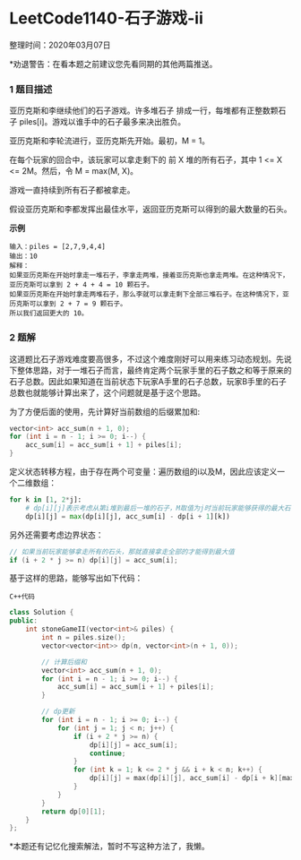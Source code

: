 # LeetCode1140-石子游戏-ii

整理时间：2020年03月07日

*劝退警告：在看本题之前建议您先看同期的其他两篇推送。



### 1 题目描述

亚历克斯和李继续他们的石子游戏。许多堆石子 排成一行，每堆都有正整数颗石子 piles[i]。游戏以谁手中的石子最多来决出胜负。

亚历克斯和李轮流进行，亚历克斯先开始。最初，M = 1。

在每个玩家的回合中，该玩家可以拿走剩下的 前 X 堆的所有石子，其中 1 <= X <= 2M。然后，令 M = max(M, X)。

游戏一直持续到所有石子都被拿走。

假设亚历克斯和李都发挥出最佳水平，返回亚历克斯可以得到的最大数量的石头。



**示例**

```
输入：piles = [2,7,9,4,4]
输出：10
解释：
如果亚历克斯在开始时拿走一堆石子，李拿走两堆，接着亚历克斯也拿走两堆。在这种情况下，亚历克斯可以拿到 2 + 4 + 4 = 10 颗石子。 
如果亚历克斯在开始时拿走两堆石子，那么李就可以拿走剩下全部三堆石子。在这种情况下，亚历克斯可以拿到 2 + 7 = 9 颗石子。
所以我们返回更大的 10。 
```



### 2 题解

这道题比石子游戏难度要高很多，不过这个难度刚好可以用来练习动态规划。先说下整体思路，对于一堆石子而言，最终肯定两个玩家手里的石子数之和等于原来的石子总数。因此如果知道在当前状态下玩家A手里的石子总数，玩家B手里的石子总数也就能够计算出来了，这个问题就是基于这个思路。

为了方便后面的使用，先计算好当前数组的后缀累加和:

```cpp
vector<int> acc_sum(n + 1, 0);
for (int i = n - 1; i >= 0; i--) {
    acc_sum[i] = acc_sum[i + 1] + piles[i];
}
```

定义状态转移方程，由于存在两个可变量：遍历数组的i以及M，因此应该定义一个二维数组：

```python
for k in [1, 2*j]:
    # dp[i][j]表示考虑从第i堆到最后一堆的石子，M取值为j时当前玩家能够获得的最大石子数量
	dp[i][j] = max(dp[i][j], acc_sum[i] - dp[i + 1][k])
```

另外还需要考虑边界状态：

```cpp
// 如果当前玩家能够拿走所有的石头，那就直接拿走全部的才能得到最大值
if (i + 2 * j >= n) dp[i][j] = acc_sum[i];
```



基于这样的思路，能够写出如下代码：

`C++代码`

```cpp
class Solution {
public:
    int stoneGameII(vector<int>& piles) {
        int n = piles.size();
        vector<vector<int>> dp(n, vector<int>(n + 1, 0));

        // 计算后缀和
        vector<int> acc_sum(n + 1, 0);
        for (int i = n - 1; i >= 0; i--) {
            acc_sum[i] = acc_sum[i + 1] + piles[i];
        }

        // dp更新
        for (int i = n - 1; i >= 0; i--) {
            for (int j = 1; j < n; j++) {
                if (i + 2 * j >= n) {
                    dp[i][j] = acc_sum[i];
                    continue;
                }
                for (int k = 1; k <= 2 * j && i + k < n; k++) {
                    dp[i][j] = max(dp[i][j], acc_sum[i] - dp[i + k][max(j, k)]);
                }
            }
        }
        return dp[0][1];
    }
};
```



*本题还有记忆化搜索解法，暂时不写这种方法了，我懒。
